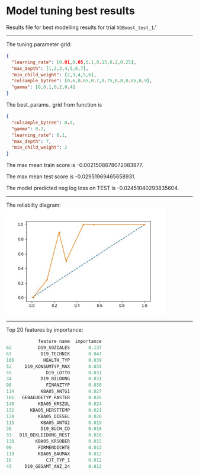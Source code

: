 # Model tuning best results
Results file for best modelling results for trial `XGBoost_test_1`.'

---

The tuning parameter grid:

```json
{
  "learning_rate": [0.01,0.05,0.1,0.15,0.2,0.25],
  "max_depth": [1,2,3,4,5,6,7],
  "min_child_weight": [2,3,4,5,6],
  "colsample_bytree": [0.6,0.65,0.7,0.75,0.8,0.85,0.9],
  "gamma": [0,0.1,0.2,0.4]
}
```

The best_params_ grid from function is 
```json
{
  "colsample_bytree": 0.9,
  "gamma": 0.2,
  "learning_rate": 0.1,
  "max_depth": 7,
  "min_child_weight": 2
}
```

The max mean train score is -0.0021508678072083977.

The max mean test score is -0.02951969465658931.

The model predicted neg log loss on TEST is -0.02451040293835604.

---

The reliabilty diagram:
![reliability graphic](./XGBoost_test_1.jpg)

---

Top 20 features by importance:

```python
            feature name  importance
62          D19_SOZIALES       0.137
63           D19_TECHNIK       0.047
106           HEALTH_TYP       0.039
52     D19_KONSUMTYP_MAX       0.034
55             D19_LOTTO       0.031
34           D19_BILDUNG       0.031
98             FINANZTYP       0.030
114          KBA05_ANTG1       0.027
101   GEBAEUDETYP_RASTER       0.026
140         KBA05_KRSZUL       0.024
132      KBA05_HERSTTEMP       0.021
124         KBA05_DIESEL       0.020
115          KBA05_ANTG2       0.019
36           D19_BUCH_CD       0.018
33   D19_BEKLEIDUNG_REST       0.018
138        KBA05_KRSOBER       0.015
99          FIRMENDICHTE       0.013
119         KBA05_BAUMAX       0.012
16             CJT_TYP_1       0.012
43     D19_GESAMT_ANZ_24       0.012
```

